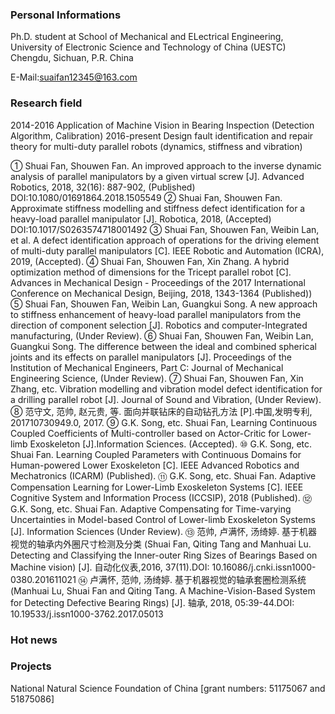 ### Personal Informations

Ph.D. student at School of Mechanical and ELectrical Engineering, University of Electronic Science and Technology of China (UESTC) Chengdu, Sichuan, P.R. China 

E-Mail:suaifan12345@163.com

### Research field
2014-2016 Application of Machine Vision in Bearing Inspection (Detection Algorithm, Calibration)
2016-present Design fault identification and repair theory for multi-duty parallel robots (dynamics, stiffness and vibration)

①	Shuai Fan, Shouwen Fan. An improved approach to the inverse dynamic analysis of parallel manipulators by a given virtual screw [J]. Advanced Robotics, 2018, 32(16): 887-902, (Published) DOI:10.1080/01691864.2018.1505549
②	Shuai Fan, Shouwen Fan. Approximate stiffness modelling and stiffness defect identification for a heavy-load parallel manipulator [J]. Robotica, 2018, (Accepted) DOI:10.1017/S0263574718001492
③	Shuai Fan, Shouwen Fan, Weibin Lan, et al. A defect identification approach of operations for the driving element of multi-duty parallel manipulators [C]. IEEE Robotic and Automation (ICRA), 2019, (Accepted).
④	Shuai Fan, Shouwen Fan, Xin Zhang. A hybrid optimization method of dimensions for the Tricept parallel robot [C]. Advances in Mechanical Design - Proceedings of the 2017 International Conference on Mechanical Design, Beijing, 2018, 1343-1364 (Published))
⑤	Shuai Fan, Shouwen Fan, Weibin Lan, Guangkui Song. A new approach to stiffness enhancement of heavy-load parallel manipulators from the direction of component selection [J]. Robotics and computer-Integrated manufacturing, (Under Review).
⑥	Shuai Fan, Shouwen Fan, Weibin Lan, Guangkui Song. The difference between the ideal and combined spherical joints and its effects on parallel manipulators [J]. Proceedings of the Institution of Mechanical Engineers, Part C: Journal of Mechanical Engineering Science, (Under Review). 
⑦	Shuai Fan, Shouwen Fan, Xin Zhang, etc. Vibration modelling and vibration model defect identification for a drilling parallel robot [J]. Journal of Sound and Vibration, (Under Review).
⑧	范守文, 范帅, 赵元贵, 等. 面向并联钻床的自动钻孔方法 [P].中国,发明专利, 201710730949.0, 2017.
⑨	G.K. Song, etc. Shuai Fan, Learning Continuous Coupled Coefficients of Multi-controller based on Actor-Critic for Lower-limb Exoskeleton [J].Information Sciences. (Accepted).
⑩	G.K. Song, etc. Shuai Fan. Learning Coupled Parameters with Continuous Domains for Human-powered Lower Exoskeleton [C]. IEEE Advanced Robotics and Mechatronics (ICARM) (Published).
⑪	G.K. Song, etc. Shuai Fan. Adaptive Compensation Learning for Lower-Limb Exoskeleton Systems [C]. IEEE Cognitive System and Information Process (ICCSIP), 2018 (Published).
⑫	G.K. Song, etc. Shuai Fan. Adaptive Compensating for Time-varying Uncertainties in Model-based Control of Lower-limb Exoskeleton Systems [J]. Information Sciences (Under Review).
⑬	范帅, 卢满怀, 汤绮婷. 基于机器视觉的轴承内外圈尺寸检测及分类 (Shuai Fan, Qiting Tang and Manhuai Lu. Detecting and Classifying the Inner-outer Ring Sizes of Bearings Based on Machine vision) [J]. 自动化仪表,2016, 37(11).DOI: 10.16086/j.cnki.issn1000-0380.201611021
⑭	卢满怀, 范帅, 汤绮婷. 基于机器视觉的轴承套圈检测系统 (Manhuai Lu, Shuai Fan and Qiting Tang. A Machine-Vision-Based System for Detecting Defective Bearing Rings) [J]. 轴承, 2018, 05:39-44.DOI: 10.19533/j.issn1000-3762.2017.05013

### Hot news

### Projects
National Natural Science Foundation of China [grant numbers: 51175067 and 51875086] 

